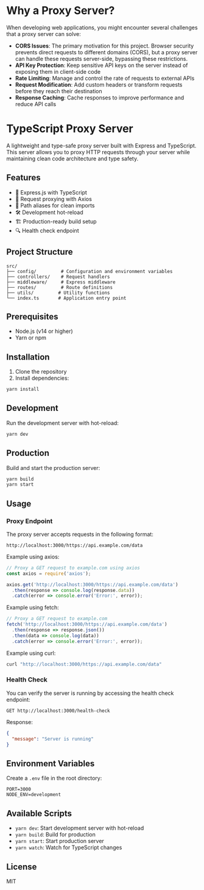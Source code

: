 # Why a Proxy Server?

When developing web applications, you might encounter several challenges that a proxy server can solve:

- **CORS Issues**: The primary motivation for this project. Browser security prevents direct requests to different domains (CORS), but a proxy server can handle these requests server-side, bypassing these restrictions.
- **API Key Protection**: Keep sensitive API keys on the server instead of exposing them in client-side code
- **Rate Limiting**: Manage and control the rate of requests to external APIs
- **Request Modification**: Add custom headers or transform requests before they reach their destination
- **Response Caching**: Cache responses to improve performance and reduce API calls

# TypeScript Proxy Server

A lightweight and type-safe proxy server built with Express and TypeScript. This server allows you to proxy HTTP requests through your server while maintaining clean code architecture and type safety.

## Features

- 🚀 Express.js with TypeScript
- 🔄 Request proxying with Axios
- 🎯 Path aliases for clean imports
- 🛠️ Development hot-reload
- 🏗️ Production-ready build setup
- 🔍 Health check endpoint

## Project Structure

```
src/
├── config/         # Configuration and environment variables
├── controllers/    # Request handlers
├── middleware/     # Express middleware
├── routes/         # Route definitions
├── utils/         # Utility functions
└── index.ts       # Application entry point
```

## Prerequisites

- Node.js (v14 or higher)
- Yarn or npm

## Installation

1. Clone the repository
2. Install dependencies:
```bash
yarn install
```

## Development

Run the development server with hot-reload:
```bash
yarn dev
```

## Production

Build and start the production server:
```bash
yarn build
yarn start
```

## Usage

### Proxy Endpoint

The proxy server accepts requests in the following format:
```
http://localhost:3000/https://api.example.com/data
```

Example using axios:
```javascript
// Proxy a GET request to example.com using axios
const axios = require('axios');

axios.get('http://localhost:3000/https://api.example.com/data')
  .then(response => console.log(response.data))
  .catch(error => console.error('Error:', error));
```

Example using fetch:
```javascript
// Proxy a GET request to example.com
fetch('http://localhost:3000/https://api.example.com/data')
  .then(response => response.json())
  .then(data => console.log(data))
  .catch(error => console.error('Error:', error));
```

Example using curl:
```bash
curl "http://localhost:3000/https://api.example.com/data"
```

### Health Check

You can verify the server is running by accessing the health check endpoint:
```
GET http://localhost:3000/health-check
```

Response:
```json
{
  "message": "Server is running"
}
```

## Environment Variables

Create a `.env` file in the root directory:

```env
PORT=3000
NODE_ENV=development
```

## Available Scripts

- `yarn dev`: Start development server with hot-reload
- `yarn build`: Build for production
- `yarn start`: Start production server
- `yarn watch`: Watch for TypeScript changes

## License

MIT
